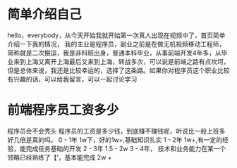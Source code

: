 # 简单介绍自己
hello，everybody，从今天开始我就开始第一次真人出现在视频中了，首页简单介绍一下我的情况，
我的主业是程序员，副业之前是在做无机视频移动工程师，简称就是二次搬运，我是非科班出身，普通本科毕业，从事前端开发4年多，从毕业来到上海又离开上海最后又来到上海，转战多次，可以说是前端之路有点坎坷，但是总体来说，我还是比较幸运的，选择了这条路。如果你对程序员这个职业比较有兴趣的话，可以给我留言，可以一起讨论学习

# 前端程序员工资多少
程序员会不会秃头
程序员的工资是多少钱，到底赚不赚钱呢，听说比一般上班多好几倍是真的吗。
0 - 1年
1w下，好的1w+,基础知识扎实
1 - 2年
1w+,有一定的经验，能完成任务基础的开发
2 - 3年
1.5 - 2w
3 - 4年， 技术和业务能力在某一个领略已经熟练了【‘，基本能完成
2w + 
